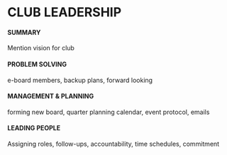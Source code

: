 # CLUB LEADERSHIP
#### SUMMARY
Mention vision for club

#### PROBLEM SOLVING
e-board members, backup plans, forward looking

#### MANAGEMENT & PLANNING
forming new board, quarter planning calendar, event protocol, emails

#### LEADING PEOPLE
Assigning roles, follow-ups, accountability, time schedules, commitment
